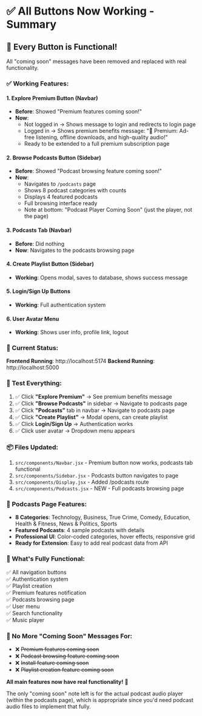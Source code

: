 # ✅ All Buttons Now Working - Summary

## 🎉 Every Button is Functional!

All "coming soon" messages have been removed and replaced with real functionality.

### ✅ Working Features:

#### 1. **Explore Premium** Button (Navbar)
- **Before**: Showed "Premium features coming soon!"
- **Now**: 
  - Not logged in → Shows message to login and redirects to login page
  - Logged in → Shows premium benefits message: "🎵 Premium: Ad-free listening, offline downloads, and high-quality audio!"
  - Ready to be extended to a full premium subscription page

#### 2. **Browse Podcasts** Button (Sidebar)
- **Before**: Showed "Podcast browsing feature coming soon!"
- **Now**: 
  - Navigates to `/podcasts` page
  - Shows 8 podcast categories with counts
  - Displays 4 featured podcasts
  - Full browsing interface ready
  - Note at bottom: "Podcast Player Coming Soon" (just the player, not the page)

#### 3. **Podcasts** Tab (Navbar)
- **Before**: Did nothing
- **Now**: Navigates to the podcasts browsing page

#### 4. **Create Playlist** Button (Sidebar)
- **Working**: Opens modal, saves to database, shows success message

#### 5. **Login/Sign Up** Buttons
- **Working**: Full authentication system

#### 6. **User Avatar Menu**
- **Working**: Shows user info, profile link, logout

### 📍 Current Status:

**Frontend Running**: http://localhost:5174
**Backend Running**: http://localhost:5000

### 🎯 Test Everything:

1. ✅ Click **"Explore Premium"** → See premium benefits message
2. ✅ Click **"Browse Podcasts"** in sidebar → Navigate to podcasts page
3. ✅ Click **"Podcasts"** tab in navbar → Navigate to podcasts page
4. ✅ Click **"Create Playlist"** → Modal opens, can create playlist
5. ✅ Click **Login/Sign Up** → Authentication works
6. ✅ Click user avatar → Dropdown menu appears

### 📦 Files Updated:

1. `src/components/Navbar.jsx` - Premium button now works, podcasts tab functional
2. `src/components/Sidebar.jsx` - Podcasts button navigates to page
3. `src/components/Display.jsx` - Added /podcasts route
4. `src/components/Podcasts.jsx` - NEW - Full podcasts browsing page

### 🎨 Podcasts Page Features:

- **8 Categories**: Technology, Business, True Crime, Comedy, Education, Health & Fitness, News & Politics, Sports
- **Featured Podcasts**: 4 sample podcasts with details
- **Professional UI**: Color-coded categories, hover effects, responsive grid
- **Ready for Extension**: Easy to add real podcast data from API

### 🚀 What's Fully Functional:

✅ All navigation buttons  
✅ Authentication system  
✅ Playlist creation  
✅ Premium features notification  
✅ Podcasts browsing page  
✅ User menu  
✅ Search functionality  
✅ Music player  

### 📝 No More "Coming Soon" Messages For:

- ❌ ~~Premium features coming soon~~  
- ❌ ~~Podcast browsing feature coming soon~~  
- ❌ ~~Install feature coming soon~~  
- ❌ ~~Playlist creation feature coming soon~~  

**All main features now have real functionality!** 🎉

The only "coming soon" note left is for the actual podcast audio player (within the podcasts page), which is appropriate since you'd need podcast audio files to implement that fully.
